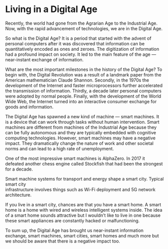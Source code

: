 # Living in a Digital Age
Recently, the world had gone from the Agrarian Age to the Industrial Age. Now, with the rapid advancement of technologies, we are in the Digital Age.

So what is the Digital Age? It is a period that started with the advent of personal computers after it was discovered that information can be quantitatively encoded as ones and zeroes. The digitization of information had a profound impact on society. It led to the main feature of the age — near-instant exchange of information.

What are the most important milestones in the history of the Digital Age? To begin with,  the Digital Revolution was a result of a landmark paper from the American mathematician Claude Shannon. Secondly, in the 1970s the development of the Internet and faster microprocessors further accelerated the transmission of information. Thirdly, a decade later personal computers were adopted by normal people. Finally, with the development of the World Wide Web, the Internet turned into an interactive consumer exchange for goods and information.

The Digital Age has spawned a new kind of machine — smart machines. It is a device that can work through tasks without human intervention. Smart machines are different from machines of the Industrial Age because they can be fully autonomous and they are typically embedded with cognitive computing technologies. However, smart machines may have a negative impact. They dramatically change the nature of work and other societal norms and can lead to a high rate of unemployment.

One of the most impressive smart machines is AlphaZero. In 2017 it defeated another chess engine called Stockfish that had been the strongest for a decade.

Smart machine systems for transport and energy shape a smart city. Typical smart city  
infrastructure involves things such as Wi-Fi deployment and 5G network architecture.

If you live in a smart city, chances are that you have a smart home. A smart home is a home with wired and wireless intelligent systems inside. The idea of a smart home sounds attractive but I wouldn’t like to live in one because these smart appliances are constantly hacked or malfunctioning.

To sum up, the Digital Age has brought us near-instant information exchange, smart machines, smart cities, smart homes and much more but we should be aware that there is a negative impact too.